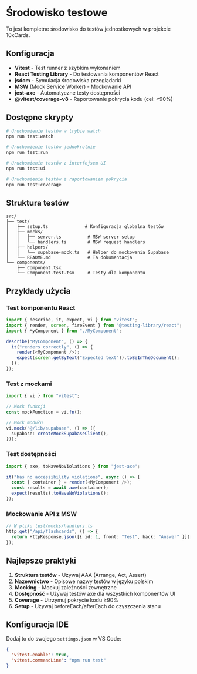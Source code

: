 # Środowisko testowe

To jest kompletne środowisko do testów jednostkowych w projekcie 10xCards.

## Konfiguracja

- **Vitest** - Test runner z szybkim wykonaniem
- **React Testing Library** - Do testowania komponentów React
- **jsdom** - Symulacja środowiska przeglądarki
- **MSW** (Mock Service Worker) - Mockowanie API
- **jest-axe** - Automatyczne testy dostępności
- **@vitest/coverage-v8** - Raportowanie pokrycia kodu (cel: ≥90%)

## Dostępne skrypty

```bash
# Uruchomienie testów w trybie watch
npm run test:watch

# Uruchomienie testów jednokrotnie
npm run test:run

# Uruchomienie testów z interfejsem UI
npm run test:ui

# Uruchomienie testów z raportowaniem pokrycia
npm run test:coverage
```

## Struktura testów

```
src/
├── test/
│   ├── setup.ts              # Konfiguracja globalna testów
│   ├── mocks/
│   │   ├── server.ts          # MSW server setup
│   │   └── handlers.ts        # MSW request handlers
│   ├── helpers/
│   │   └── supabase-mock.ts   # Helper do mockowania Supabase
│   └── README.md              # Ta dokumentacja
└── components/
    ├── Component.tsx
    └── Component.test.tsx     # Testy dla komponentu
```

## Przykłady użycia

### Test komponentu React

```typescript
import { describe, it, expect, vi } from "vitest";
import { render, screen, fireEvent } from "@testing-library/react";
import { MyComponent } from "./MyComponent";

describe("MyComponent", () => {
  it("renders correctly", () => {
    render(<MyComponent />);
    expect(screen.getByText("Expected text")).toBeInTheDocument();
  });
});
```

### Test z mockami

```typescript
import { vi } from "vitest";

// Mock funkcji
const mockFunction = vi.fn();

// Mock modułu
vi.mock("@/lib/supabase", () => ({
  supabase: createMockSupabaseClient(),
}));
```

### Test dostępności

```typescript
import { axe, toHaveNoViolations } from "jest-axe";

it("has no accessibility violations", async () => {
  const { container } = render(<MyComponent />);
  const results = await axe(container);
  expect(results).toHaveNoViolations();
});
```

### Mockowanie API z MSW

```typescript
// W pliku test/mocks/handlers.ts
http.get("/api/flashcards", () => {
  return HttpResponse.json([{ id: 1, front: "Test", back: "Answer" }]);
});
```

## Najlepsze praktyki

1. **Struktura testów** - Używaj AAA (Arrange, Act, Assert)
2. **Nazewnictwo** - Opisowe nazwy testów w języku polskim
3. **Mocking** - Mockuj zależności zewnętrzne
4. **Dostępność** - Używaj testów axe dla wszystkich komponentów UI
5. **Coverage** - Utrzymuj pokrycie kodu ≥90%
6. **Setup** - Używaj beforeEach/afterEach do czyszczenia stanu

## Konfiguracja IDE

Dodaj to do swojego `settings.json` w VS Code:

```json
{
  "vitest.enable": true,
  "vitest.commandLine": "npm run test"
}
```
